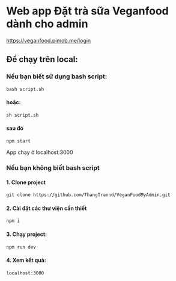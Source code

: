 # Web app Đặt trà sữa Veganfood dành cho admin
https://veganfood.pimob.me/login 



## Để chạy trên local:  

### Nếu bạn biết sử dụng bash script:
    bash script.sh
#### hoặc:  
    sh script.sh

#### sau đó
    npm start
App chạy ở localhost:3000

### Nếu bạn không biết bash script
#### 1. Clone project  
    git clone https://github.com/ThangTrannd/VeganFoodMyAdmin.git

    

#### 2.  Cài đặt các thư viện cần thiết

    npm i

#### 3. Chạy project:  
    npm run dev

#### 4. Xem kết quả:
    localhost:3000



    
